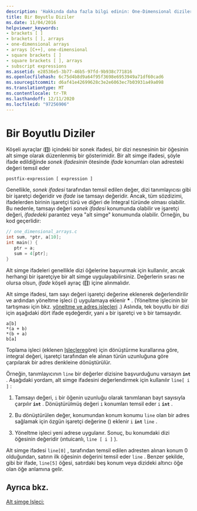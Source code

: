 ```yaml
---
description: 'Hakkında daha fazla bilgi edinin: One-Dimensional dizileri'
title: Bir Boyutlu Diziler
ms.date: 11/04/2016
helpviewer_keywords:
- brackets [ ]
- brackets [ ], arrays
- one-dimensional arrays
- arrays [C++], one-dimensional
- square brackets [ ]
- square brackets [ ], arrays
- subscript expressions
ms.assetid: e28536e5-3b77-46b5-97fd-9b938c771816
ms.openlocfilehash: 6c75d4b8d9a64f95f3698e6953949a71df60cad6
ms.sourcegitcommit: d6af41e42699628c3e2e6063ec7b03931a49a098
ms.translationtype: MT
ms.contentlocale: tr-TR
ms.lasthandoff: 12/11/2020
ms.locfileid: "97256906"
---
```

# <a name="one-dimensional-arrays"></a>Bir Boyutlu Diziler

Köşeli ayraçlar (**[]**) içindeki bir sonek ifadesi, bir dizi nesnesinin bir öğesinin alt simge olarak düzenlenmiş bir gösterimidir. Bir alt simge ifadesi, şöyle ifade edildiğinde *sonek ifadesinin* ötesinde *ifade* konumları olan adresteki değeri temsil eder

```
postfix-expression [ expression ]
```

Genellikle, *sonek ifadesi* tarafından temsil edilen değer, dizi tanımlayıcısı gibi bir işaretçi değeridir ve *ifade* ise tamsayı değeridir. Ancak, tüm sözdizimi, ifadelerden birinin işaretçi türü ve diğeri de İntegral türünde olması olabilir. Bu nedenle, tamsayı değeri *sonek ifadesi* konumunda olabilir ve işaretçi değeri, *ifadedeki* parantez veya "alt simge" konumunda olabilir. Örneğin, bu kod geçerlidir:

```c
// one_dimensional_arrays.c
int sum, *ptr, a[10];
int main() {
   ptr = a;
   sum = 4[ptr];
}
```

Alt simge ifadeleri genellikle dizi öğelerine başvurmak için kullanılır, ancak herhangi bir işaretçiye bir alt simge uygulayabilirsiniz. Değerlerin sırası ne olursa olsun, *ifade* köşeli ayraç (**[]**) içine alınmalıdır.

Alt simge ifadesi, tam sayı değeri işaretçi değerine eklenerek değerlendirilir ve ardından yöneltme işleci () uygulamaya eklenir <strong>\*</strong> . (Yöneltme işlecinin bir tartışması için bkz. [yöneltme ve adres işleçleri](../c-language/indirection-and-address-of-operators.md) .) Aslında, tek boyutlu bir dizi için aşağıdaki dört ifade eşdeğerdir, yani `a` bir işaretçi ve `b` bir tamsayıdır.

```
a[b]
*(a + b)
*(b + a)
b[a]
```

Toplama işleci (eklenen [Işleçlere](../c-language/c-additive-operators.md)göre) için dönüştürme kurallarına göre, integral değeri, işaretçi tarafından ele alınan türün uzunluğuna göre çarpılarak bir adres denkleine dönüştürülür.

Örneğin, tanımlayıcının `line` bir değerler dizisine başvurduğunu varsayın **`int`** . Aşağıdaki yordam, alt simge ifadesini değerlendirmek için kullanılır `line[ i ]` :

1. Tamsayı değeri, `i` bir öğenin uzunluğu olarak tanımlanan bayt sayısıyla çarpılır **`int`** . Dönüştürülmüş değeri `i` konumları temsil eder `i` **`int`** .

1. Bu dönüştürülen değer, konumundan konum konumu `line` olan bir adres sağlamak için özgün işaretçi değerine () eklenir `i` **`int`** `line` .

1. Yöneltme işleci yeni adrese uygulanır. Sonuç, bu konumdaki dizi öğesinin değeridir (ıntuicanlı, `line [ i ]` ).

Alt simge ifadesi `line[0]` , tarafından temsil edilen adresten alınan konum 0 olduğundan, satırın ilk öğesinin değerini temsil eder `line` . Benzer şekilde, gibi bir ifade, `line[5]` öğesi, satırdaki beş konum veya dizideki altıncı öğe olan öğe anlamına gelir.

## <a name="see-also"></a>Ayrıca bkz.

[Alt simge Işleci:](../cpp/subscript-operator.md)
